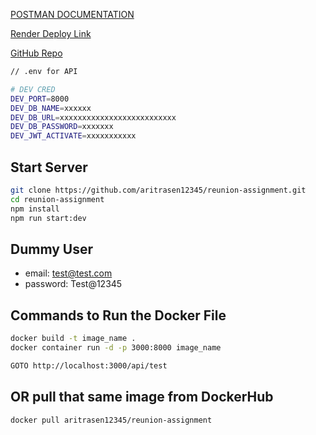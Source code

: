 <a href="https://documenter.getpostman.com/view/17955962/2s93JzJzbh">POSTMAN DOCUMENTATION</a>

<a href="https://reunion-assignment-ehbg.onrender.com">Render Deploy Link</a>

<a href="https://github.com/aritrasen12345/reunion-assignment">GitHub Repo</a>

```bash
// .env for API

# DEV CRED
DEV_PORT=8000
DEV_DB_NAME=xxxxxx
DEV_DB_URL=xxxxxxxxxxxxxxxxxxxxxxxxxx
DEV_DB_PASSWORD=xxxxxxx
DEV_JWT_ACTIVATE=xxxxxxxxxxx

```

## Start Server

```bash
git clone https://github.com/aritrasen12345/reunion-assignment.git
cd reunion-assignment
npm install
npm run start:dev
```

## Dummy User

- email: test@test.com
- password: Test@12345

## Commands to Run the Docker File

```bash
docker build -t image_name .
docker container run -d -p 3000:8000 image_name

GOTO http://localhost:3000/api/test
```

## OR pull that same image from DockerHub

```bash
docker pull aritrasen12345/reunion-assignment
```
